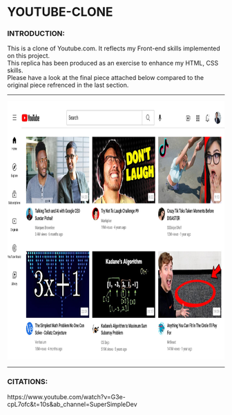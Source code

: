 # YOUTUBE-CLONE
### INTRODUCTION:
<p>
This is a clone of Youtube.com.
It reflects my Front-end skills implemented on this project. <br>
This replica has been produced as an exercise to enhance my HTML, CSS skills.<br>
Please have a look at the final piece attached below compared to the original piece refrenced in the last section. 
</p>
<hr>
<p align="left">
  <img src="YouTube.com_CLONE.jpg" height="600", width="1000">
</p>
<hr>

### CITATIONS:
<p>https://www.youtube.com/watch?v=G3e-cpL7ofc&t=10s&ab_channel=SuperSimpleDev</p>

